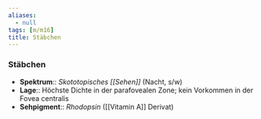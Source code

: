 ```yaml
---
aliases:
  - null
tags: [m/m16]
title: Stäbchen
---
```

### Stäbchen
- **Spektrum**:: *Skototopisches [[Sehen]]* (Nacht, s/w)
- **Lage**:: Höchste Dichte in der parafovealen Zone; kein Vorkommen in der Fovea centralis
- **Sehpigment**:: *Rhodopsin* ([[Vitamin A]] Derivat)